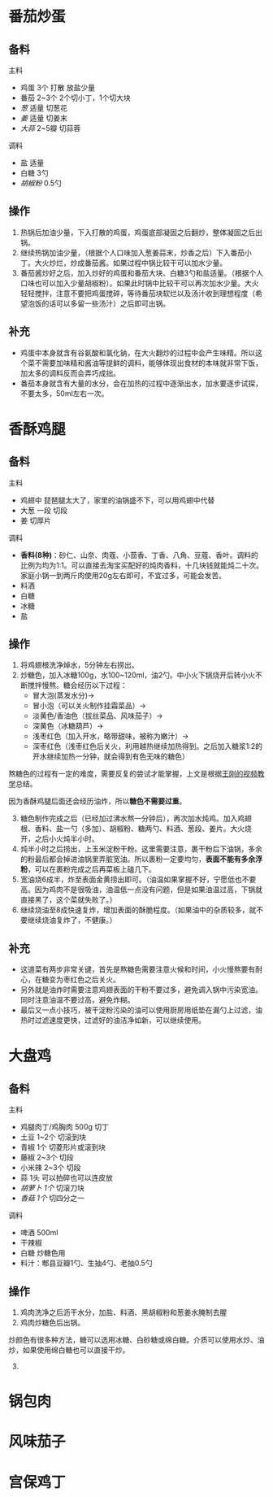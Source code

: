 # 番茄炒蛋

## 备料

主料
* 鸡蛋 3个 打散 放盐少量
* 番茄 2~3个 2个切小丁，1个切大块
* *葱* 适量 切葱花
* *姜* 适量 切姜末
* *大蒜* 2~5瓣 切蒜蓉

调料
* 盐 适量
* 白糖 3勺
* *胡椒粉* 0.5勺

## 操作

1. 热锅后加油少量，下入打散的鸡蛋，鸡蛋底部凝固之后翻炒，整体凝固之后出锅。
2. 继续热锅加油少量，（根据个人口味加入葱姜蒜末，炒香之后）下入番茄小丁。大火炒烂，炒成番茄酱。如果过程中锅比较干可以加水少量。
3. 番茄酱炒好之后，加入炒好的鸡蛋和番茄大块、白糖3勺和盐适量。（根据个人口味也可以加入少量胡椒粉）。如果此时锅中比较干可以再次加水少量。大火轻轻搅拌，注意不要把鸡蛋搅碎，等待番茄块软烂以及汤汁收到理想程度（希望泡饭的话可以多留一些汤汁）之后即可出锅。

## 补充

* 鸡蛋中本身就含有谷氨酸和氯化钠，在大火翻炒的过程中会产生味精。所以这个菜不需要加味精和酱油等提鲜的调料，能够体现出食材的本味就非常下饭，加太多的调料反而会弄巧成拙。
* 番茄本身就含有大量的水分，会在加热的过程中逐渐出水，加水要逐步试探，不要太多，50ml左右一次。


# 香酥鸡腿

## 备料

主料
* 鸡翅中 琵琶腿太大了，家里的油锅盛不下，可以用鸡翅中代替
* 大葱 一段 切段
* 姜 切厚片

调料
* **香料(8种)**：砂仁、山奈、肉蔻、小茴香、丁香、八角、豆蔻、香叶。调料的比例为均为1:1。可以直接去淘宝买配好的炖肉香料，十几块钱就能炖二十次。家庭小锅一到两斤肉使用20g左右即可，不宜过多，可能会发苦。
* 料酒
* 白糖
* 冰糖
* 盐

## 操作

1. 将鸡翅根洗净焯水，5分钟左右捞出。
2. 炒糖色，加入冰糖100g，水100~120ml，油2勺。中小火下锅烧开后转小火不断搅拌慢熬。糖会经历以下过程：
    * 冒大泡(蒸发水分)->
    * 冒小泡（可以关火制作挂霜菜品）->
    * 淡黄色/香油色（拔丝菜品、风味茄子）->
    * 深黄色（冰糖葫芦）->
    * 浅枣红色（加入开水，略带甜味，被称为嫩汁）->
    * 深枣红色（浅枣红色后关火，利用越热继续加热得到。之后加入糖浆1:2的开水继续加热一分钟，就会得到有色无味的糖色）

熬糖色的过程有一定的难度，需要反复的尝试才能掌握，上文是根据[王刚的视频教学](https://www.bilibili.com/video/BV14C4y1h7JK)总结。

因为香酥鸡腿后面还会经历油炸，所以**糖色不需要过重**。

3. 糖色制作完成之后（已经加过沸水熬一分钟后），再次加水炖鸡。加入鸡翅根、香料、盐一勺（多加）、胡椒粉、糖两勺、料酒、葱段、姜片。大火烧开，之后小火炖半小时。
4. 炖半小时之后捞出，上玉米淀粉干粉。这里需要注意，裹干粉后下油锅，多余的粉最后都会掉进油锅里弄脏宽油。所以裹粉一定要均匀，**表面不能有多余浮粉**，可以在裹粉完成之后再菜板上磕几下。
5. 宽油烧6成半，炸至表面金黄捞出即可。（油温如果掌握不好，宁愿低也不要高。因为鸡肉不是很吸油，油温低一点没有问题，但是如果油温过高，下锅就直接黑了，这个菜就失败了。）
6. 继续烧油至8成快速复炸，增加表面的酥脆程度。（如果油中的杂质较多，就不要继续烧油复炸了，不健康。）

## 补充

* 这道菜有两步非常关键，首先是熬糖色需要注意火候和时间，小火慢熬要有耐心，在糖变为枣红色之后关火。
* 另外就是油炸时需要注意鸡翅表面的干粉不要过多，避免调入锅中污染宽油。同时注意油温不要过高，避免炸糊。
* 最后又一点小技巧，被干淀粉污染的油可以使用厨房用纸垫在漏勺上过滤，油热时过滤速度更快，过滤好的油洁净如新，可以继续使用。

# 大盘鸡

## 备料

主料
* 鸡腿肉丁/鸡胸肉 500g 切丁 
* 土豆 1~2个 切滚到块
* 青椒 1个 切菱形片或滚到块
* 藤椒 2~3个 切段
* 小米辣 2~3个 切段
* 蒜 1头 可以拍碎也可以连皮放
* *胡萝卜 1个* 切滚刀块
* *香菇 1个* 切四分之一

调料
* 啤酒 500ml
* 干辣椒
* 白糖 炒糖色用
* 料汁：郫县豆瓣1勺、生抽4勺、老抽0.5勺

## 操作

1. 鸡肉洗净之后沥干水分，加盐、料酒、黑胡椒粉和葱姜水腌制去腥
2. 鸡肉炒糖色后出锅。

炒颜色有很多种方法，糖可以选用冰糖、白砂糖或绵白糖。介质可以使用水炒、油炒，如果使用绵白糖也可以直接干炒。

3. 

# 锅包肉

# 风味茄子

# 宫保鸡丁
